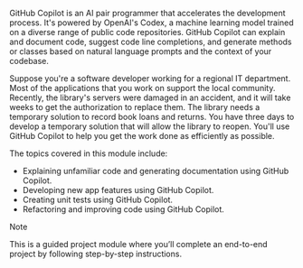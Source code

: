 GitHub Copilot is an AI pair programmer that accelerates the development process. It's powered by OpenAI's Codex, a machine learning model trained on a diverse range of public code repositories. GitHub Copilot can explain and document code, suggest code line completions, and generate methods or classes based on natural language prompts and the context of your codebase.

Suppose you're a software developer working for a regional IT department. Most of the applications that you work on support the local community. Recently, the library's servers were damaged in an accident, and it will take weeks to get the authorization to replace them. The library needs a temporary solution to record book loans and returns. You have three days to develop a temporary solution that will allow the library to reopen. You'll use GitHub Copilot to help you get the work done as efficiently as possible.

The topics covered in this module include:

- Explaining unfamiliar code and generating documentation using GitHub Copilot.
- Developing new app features using GitHub Copilot.
- Creating unit tests using GitHub Copilot.
- Refactoring and improving code using GitHub Copilot.

> [!NOTE]
> This is a guided project module where you’ll complete an end-to-end project by following step-by-step instructions.
